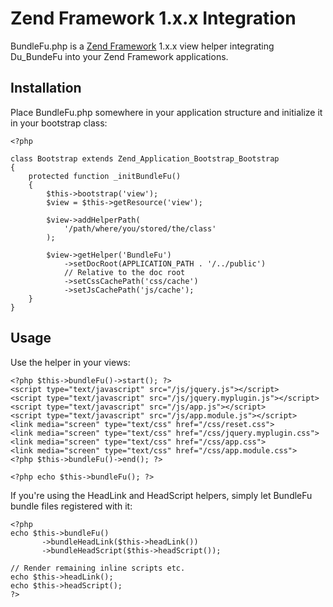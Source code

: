 Zend Framework 1.x.x Integration
================================

BundleFu.php is a [Zend Framework](http://framework.zend.com) 1.x.x view helper integrating Du_BundeFu into your Zend Framework applications.

## Installation ##

Place BundleFu.php somewhere in your application structure and initialize it in your bootstrap class:

    <?php

    class Bootstrap extends Zend_Application_Bootstrap_Bootstrap
    {
        protected function _initBundleFu()
        {
            $this->bootstrap('view');
            $view = $this->getResource('view');

            $view->addHelperPath(
                '/path/where/you/stored/the/class'
            );

            $view->getHelper('BundleFu')
                ->setDocRoot(APPLICATION_PATH . '/../public')
                // Relative to the doc root
                ->setCssCachePath('css/cache')
                ->setJsCachePath('js/cache');
        }
    }

## Usage ##

Use the helper in your views:

    <?php $this->bundleFu()->start(); ?>
    <script type="text/javascript" src="/js/jquery.js"></script>
    <script type="text/javascript" src="/js/jquery.myplugin.js"></script>
    <script type="text/javascript" src="/js/app.js"></script>
    <script type="text/javascript" src="/js/app.module.js"></script>
    <link media="screen" type="text/css" href="/css/reset.css">
    <link media="screen" type="text/css" href="/css/jquery.myplugin.css">
    <link media="screen" type="text/css" href="/css/app.css">
    <link media="screen" type="text/css" href="/css/app.module.css">
    <?php $this->bundleFu()->end(); ?>

    <?php echo $this->bundleFu(); ?>

If you're using the HeadLink and HeadScript helpers, simply let BundleFu bundle files registered with it:

    <?php 
    echo $this->bundleFu()
           ->bundleHeadLink($this->headLink())
           ->bundleHeadScript($this->headScript());

    // Render remaining inline scripts etc.
    echo $this->headLink();
    echo $this->headScript();
    ?>
